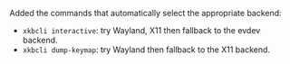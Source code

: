 Added the commands that automatically select the appropriate backend:
- `xkbcli interactive`: try Wayland, X11 then fallback to the evdev backend.
- `xkbcli dump-keymap`: try Wayland then fallback to the X11 backend.
